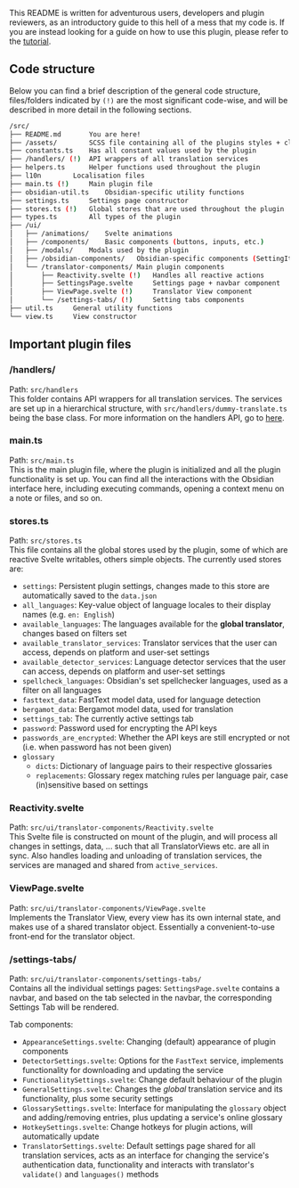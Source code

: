 This README is written for adventurous users, developers and plugin reviewers, as an 
introductory guide to this hell of a mess that my code is. If you are instead looking for a
guide on how to use this plugin, please refer to the [tutorial](https://github.com/Fevol/obsidian-translate/blob/master/docs/TUTORIAL.md).

## Code structure
Below you can find a brief description of the general code structure, files/folders indicated by
`(!)` are the most significant code-wise, and will be described in more detail in the following sections.
```bash
/src/
├── README.md		You are here!
├── /assets/		SCSS file containing all of the plugins styles + classes
├── constants.ts	Has all constant values used by the plugin
├── /handlers/ (!)	API wrappers of all translation services
├── helpers.ts		Helper functions used throughout the plugin
├── l10n		Localisation files
├── main.ts (!)		Main plugin file	
├── obsidian-util.ts	Obsidian-specific utility functions 
├── settings.ts		Settings page constructor
├── stores.ts (!)	Global stores that are used throughout the plugin
├── types.ts		All types of the plugin
├── /ui/
│   ├── /animations/	Svelte animations
│   ├── /components/	Basic components (buttons, inputs, etc.)
│   ├── /modals/	Modals used by the plugin
│   ├── /obsidian-components/	Obsidian-specific components (SettingItem, ...)
│   └── /translator-components/ Main plugin components
│       ├── Reactivity.svelte (!)	Handles all reactive actions	
│       ├── SettingsPage.svelte		Settings page + navbar component
│       ├── ViewPage.svelte (!)		Translator View component
│       └── /settings-tabs/ (!)	 	Setting tabs components	
├── util.ts		General utility functions
└── view.ts		View constructor
```

## Important plugin files

### /handlers/
Path: `src/handlers`<br>
This folder contains API wrappers for all translation services. The services are set up in a hierarchical structure,
with `src/handlers/dummy-translate.ts` being the base class. For more information on the handlers API, go to [here](https://github.com/Fevol/obsidian-translate/tree/master/src/handlers/README.md).

### main.ts
Path: `src/main.ts`<br>
This is the main plugin file, where the plugin is initialized and all the plugin functionality is set up.
You can find all the interactions with the Obsidian interface here, including executing commands, opening a
context menu on a note or files, and so on.

### stores.ts
Path: `src/stores.ts`<br>
This file contains all the global stores used by the plugin, some of which are reactive Svelte writables,
others simple objects. The currently used stores are:
- `settings`: Persistent plugin settings, changes made to this store are automatically saved to the `data.json`
- `all_languages`: Key-value object of language locales to their display names (e.g. `en: English`)
- `available_languages`: The languages available for the **global translator**, changes based on filters set
- `available_translator_services`: Translator services that the user can access, depends on platform and user-set settings
- `available_detector_services`: Language detector services that the user can access, depends on platform and user-set settings
- `spellcheck_languages`: Obsidian's set spellchecker languages, used as a filter on all languages
- `fasttext_data`: FastText model data, used for language detection
- `bergamot_data`: Bergamot model data, used for translation
- `settings_tab`: The currently active settings tab
- `password`: Password used for encrypting the API keys
- `passwords_are_encrypted`: Whether the API keys are still encrypted or not (i.e. when password has not been given)
- `glossary`
  - `dicts`: Dictionary of language pairs to their respective glossaries
  - `replacements`: Glossary regex matching rules per language pair, case (in)sensitive based on settings

### Reactivity.svelte
Path: `src/ui/translator-components/Reactivity.svelte`<br>
This Svelte file is constructed on mount of the plugin, and will process all changes in settings, data, ...
such that all TranslatorViews etc. are all in sync. Also handles loading and unloading of translation services, the services
are managed and shared from `active_services`.

### ViewPage.svelte
Path: `src/ui/translator-components/ViewPage.svelte`<br>
Implements the Translator View, every view has its own internal state, and makes use of a shared translator
object. Essentially a convenient-to-use front-end for the translator object.

### /settings-tabs/
Path: `src/ui/translator-components/settings-tabs/`<br>
Contains all the individual settings pages: `SettingsPage.svelte` contains a navbar, and
based on the tab selected in the navbar, the corresponding Settings Tab will be rendered.

Tab components:
- `AppearanceSettings.svelte`: Changing (default) appearance of plugin components
- `DetectorSettings.svelte`: Options for the `FastText` service, implements functionality for downloading and updating the service
- `FunctionalitySettings.svelte`: Change default behaviour of the plugin
- `GeneralSettings.svelte`: Changes the _global_ translation service and its functionality, plus some security settings
- `GlossarySettings.svelte`: Interface for manipulating the `glossary` object and adding/removing entries, plus updating a service's online glossary
- `HotkeySettings.svelte`: Change hotkeys for plugin actions, will automatically update 
- `TranslatorSettings.svelte`: Default settings page shared for all translation services, acts as an interface for changing the
   service's authentication data, functionality and interacts with translator's `validate()` and `languages()` methods


